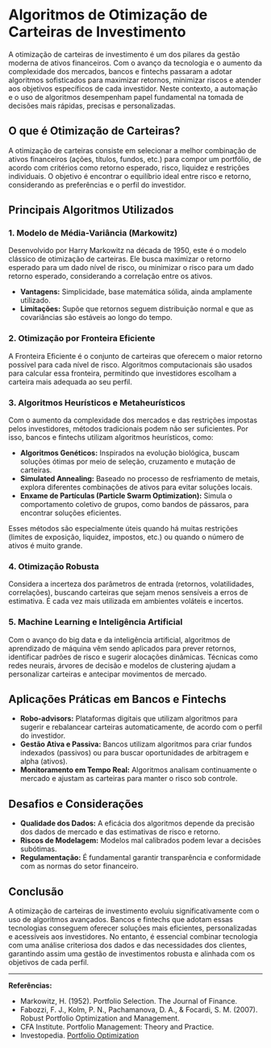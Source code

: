 # Algoritmos de Otimização de Carteiras de Investimento

A otimização de carteiras de investimento é um dos pilares da gestão moderna de ativos financeiros. Com o avanço da tecnologia e o aumento da complexidade dos mercados, bancos e fintechs passaram a adotar algoritmos sofisticados para maximizar retornos, minimizar riscos e atender aos objetivos específicos de cada investidor. Neste contexto, a automação e o uso de algoritmos desempenham papel fundamental na tomada de decisões mais rápidas, precisas e personalizadas.

## O que é Otimização de Carteiras?

A otimização de carteiras consiste em selecionar a melhor combinação de ativos financeiros (ações, títulos, fundos, etc.) para compor um portfólio, de acordo com critérios como retorno esperado, risco, liquidez e restrições individuais. O objetivo é encontrar o equilíbrio ideal entre risco e retorno, considerando as preferências e o perfil do investidor.

## Principais Algoritmos Utilizados

### 1. **Modelo de Média-Variância (Markowitz)**

Desenvolvido por Harry Markowitz na década de 1950, este é o modelo clássico de otimização de carteiras. Ele busca maximizar o retorno esperado para um dado nível de risco, ou minimizar o risco para um dado retorno esperado, considerando a correlação entre os ativos.

- **Vantagens:** Simplicidade, base matemática sólida, ainda amplamente utilizado.
- **Limitações:** Supõe que retornos seguem distribuição normal e que as covariâncias são estáveis ao longo do tempo.

### 2. **Otimização por Fronteira Eficiente**

A Fronteira Eficiente é o conjunto de carteiras que oferecem o maior retorno possível para cada nível de risco. Algoritmos computacionais são usados para calcular essa fronteira, permitindo que investidores escolham a carteira mais adequada ao seu perfil.

### 3. **Algoritmos Heurísticos e Metaheurísticos**

Com o aumento da complexidade dos mercados e das restrições impostas pelos investidores, métodos tradicionais podem não ser suficientes. Por isso, bancos e fintechs utilizam algoritmos heurísticos, como:

- **Algoritmos Genéticos:** Inspirados na evolução biológica, buscam soluções ótimas por meio de seleção, cruzamento e mutação de carteiras.
- **Simulated Annealing:** Baseado no processo de resfriamento de metais, explora diferentes combinações de ativos para evitar soluções locais.
- **Enxame de Partículas (Particle Swarm Optimization):** Simula o comportamento coletivo de grupos, como bandos de pássaros, para encontrar soluções eficientes.

Esses métodos são especialmente úteis quando há muitas restrições (limites de exposição, liquidez, impostos, etc.) ou quando o número de ativos é muito grande.

### 4. **Otimização Robusta**

Considera a incerteza dos parâmetros de entrada (retornos, volatilidades, correlações), buscando carteiras que sejam menos sensíveis a erros de estimativa. É cada vez mais utilizada em ambientes voláteis e incertos.

### 5. **Machine Learning e Inteligência Artificial**

Com o avanço do big data e da inteligência artificial, algoritmos de aprendizado de máquina vêm sendo aplicados para prever retornos, identificar padrões de risco e sugerir alocações dinâmicas. Técnicas como redes neurais, árvores de decisão e modelos de clustering ajudam a personalizar carteiras e antecipar movimentos de mercado.

## Aplicações Práticas em Bancos e Fintechs

- **Robo-advisors:** Plataformas digitais que utilizam algoritmos para sugerir e rebalancear carteiras automaticamente, de acordo com o perfil do investidor.
- **Gestão Ativa e Passiva:** Bancos utilizam algoritmos para criar fundos indexados (passivos) ou para buscar oportunidades de arbitragem e alpha (ativos).
- **Monitoramento em Tempo Real:** Algoritmos analisam continuamente o mercado e ajustam as carteiras para manter o risco sob controle.

## Desafios e Considerações

- **Qualidade dos Dados:** A eficácia dos algoritmos depende da precisão dos dados de mercado e das estimativas de risco e retorno.
- **Riscos de Modelagem:** Modelos mal calibrados podem levar a decisões subótimas.
- **Regulamentação:** É fundamental garantir transparência e conformidade com as normas do setor financeiro.

## Conclusão

A otimização de carteiras de investimento evoluiu significativamente com o uso de algoritmos avançados. Bancos e fintechs que adotam essas tecnologias conseguem oferecer soluções mais eficientes, personalizadas e acessíveis aos investidores. No entanto, é essencial combinar tecnologia com uma análise criteriosa dos dados e das necessidades dos clientes, garantindo assim uma gestão de investimentos robusta e alinhada com os objetivos de cada perfil.

---

**Referências:**
- Markowitz, H. (1952). Portfolio Selection. The Journal of Finance.
- Fabozzi, F. J., Kolm, P. N., Pachamanova, D. A., & Focardi, S. M. (2007). Robust Portfolio Optimization and Management.
- CFA Institute. Portfolio Management: Theory and Practice.
- Investopedia. [Portfolio Optimization](https://www.investopedia.com/terms/p/portfolio-optimization.asp)